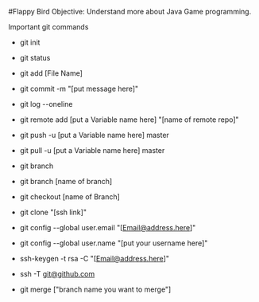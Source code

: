 #Flappy Bird
Objective: Understand more about Java Game programming.

Important git commands

- git init
- git status
- git add [File Name]
- git commit -m "[put message here]"
- git log --oneline
- git remote add [put a Variable name here] "[name of remote repo]"
- git push -u [put a Variable name here] master
- git pull -u [put a Variable name here] master
- git branch
- git branch [name of branch]
- git checkout [name of Branch]
- git clone "[ssh link]"
- git config --global user.email "[Email@address.here]"
- git config --global user.name "[put your username here]"

- ssh-keygen -t rsa -C "[Email@address.here]"
- ssh -T git@github.com
- git merge ["branch name you want to merge"]
